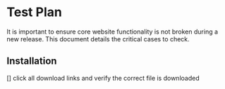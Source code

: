 # Test Plan

It is important to ensure core website functionality is not broken during a new release. This document details the critical cases to check.

## Installation

[] click all download links and verify the correct file is downloaded
